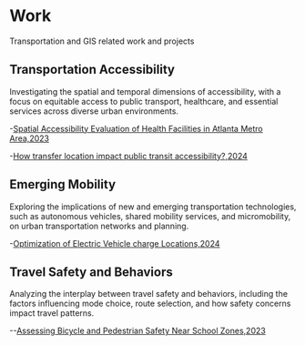 # Work
Transportation and GIS related work and projects

## Transportation Accessibility

Investigating the spatial and temporal dimensions of accessibility, with a focus on equitable access to public transport, healthcare, and essential services across diverse urban environments.

-[Spatial Accessibility Evaluation of Health Facilities in Atlanta Metro Area,2023](https://github.com/sherlyhu00/Work/blob/GIS-work/SpatialAnalysisAtl.md)

-[How transfer location impact public transit accessibility?,2024](https://storymaps.arcgis.com/stories/93fd1dd9e5454d8786e5ee01e15e329e)

## 	Emerging Mobility

Exploring the implications of new and emerging transportation technologies, such as autonomous vehicles, shared mobility services, and micromobility, on urban transportation networks and planning.

-[Optimization of Electric Vehicle charge Locations,2024](https://storymaps.arcgis.com/stories/baaa0c9ce3a44c9e8a328160274f9e2c)

## Travel Safety and Behaviors
Analyzing the interplay between travel safety and behaviors, including the factors influencing mode choice, route selection, and how safety concerns impact travel patterns.

--[Assessing Bicycle and Pedestrian Safety Near School Zones,2023](https://github.com/sherlyhu00/Work/blob/R-related/Travel_Safety_injury.md)
